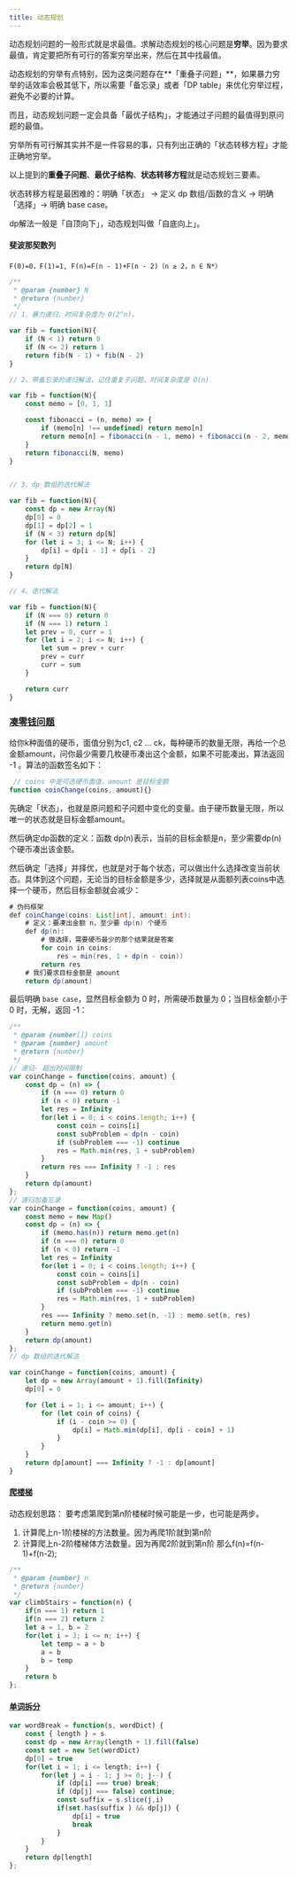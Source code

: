 ```yaml
---
title: 动态规划
---
```

动态规划问题的一般形式就是求最值。求解动态规划的核心问题是**穷举**。因为要求最值，肯定要把所有可行的答案穷举出来，然后在其中找最值。

动态规划的穷举有点特别，因为这类问题存在**「重叠子问题」**，如果暴力穷举的话效率会极其低下，所以需要「备忘录」或者「DP table」来优化穷举过程，避免不必要的计算。

而且，动态规划问题一定会具备「最优子结构」，才能通过子问题的最值得到原问题的最值。

穷举所有可行解其实并不是一件容易的事，只有列出正确的「状态转移方程」才能正确地穷举。

以上提到的**重叠子问题**、**最优子结构**、**状态转移方程**就是动态规划三要素。

状态转移方程是最困难的：明确「状态」 -> 定义 dp 数组/函数的含义 -> 明确「选择」-> 明确 base case。

dp解法一般是「自顶向下」，动态规划叫做「自底向上」。


#### 斐波那契数列
`F(0)=0，F(1)=1, F(n)=F(n - 1)+F(n - 2)（n ≥ 2，n ∈ N*）`
```javascript
/**
 * @param {number} N
 * @return {number}
 */
// 1、暴力递归，时间复杂度为 O(2^n)。

var fib = function(N){
	if (N < 1) return 0
	if (N <= 2) return 1
	return fib(N - 1) + fib(N - 2)
}

// 2、带备忘录的递归解法，记住重复子问题。时间复杂度是 O(n)

var fib = function(N){
	const memo = [0, 1, 1]

	const fibonacci = (n, memo) => {
		if (memo[n] !== undefined) return memo[n]
		return memo[n] = fibonacci(n - 1, memo) + fibonacci(n - 2, memo)
	}
	return fibonacci(N, memo)
}


// 3、dp 数组的迭代解法

var fib = function(N){
	const dp = new Array(N)
	dp[0] = 0
	dp[1] = dp[2] = 1
	if (N < 3) return dp[N]
	for (let i = 3; i <= N; i++) {
		dp[i] = dp[i - 1] + dp[i - 2]
	}
	return dp[N]
}

// 4、迭代解法

var fib = function(N){
	if (N === 0) return 0
	if (N === 1) return 1
	let prev = 0, curr = 1
	for (let i = 2; i <= N; i++) {
		let sum = prev + curr
		prev = curr
		curr = sum
	}

	return curr
}
```

### [凑零钱问题](https://leetcode-cn.com/problems/coin-change/)

给你k种面值的硬币，面值分别为c1, c2 ... ck，每种硬币的数量无限，再给一个总金额amount，问你最少需要几枚硬币凑出这个金额，如果不可能凑出，算法返回 -1 。算法的函数签名如下：
```javascript
 // coins 中是可选硬币面值，amount 是目标金额
function coinChange(coins, amount){}
```

先确定「状态」，也就是原问题和子问题中变化的变量。由于硬币数量无限，所以唯一的状态就是目标金额amount。

然后确定dp函数的定义：函数 dp(n)表示，当前的目标金额是n，至少需要dp(n)个硬币凑出该金额。

然后确定「选择」并择优，也就是对于每个状态，可以做出什么选择改变当前状态。具体到这个问题，无论当的目标金额是多少，选择就是从面额列表coins中选择一个硬币，然后目标金额就会减少：

```java
# 伪码框架
def coinChange(coins: List[int], amount: int):
    # 定义：要凑出金额 n，至少要 dp(n) 个硬币
    def dp(n):
        # 做选择，需要硬币最少的那个结果就是答案
        for coin in coins:
            res = min(res, 1 + dp(n - coin))
        return res
    # 我们要求目标金额是 amount
    return dp(amount)
```
最后明确 `base case`，显然目标金额为 0 时，所需硬币数量为 0；当目标金额小于 0 时，无解，返回 -1：

```javascript
/**
 * @param {number[]} coins
 * @param {number} amount
 * @return {number}
 */
// 递归- 超出时间限制
var coinChange = function(coins, amount) {
    const dp = (n) => {
        if (n === 0) return 0
        if (n < 0) return -1
        let res = Infinity
        for(let i = 0; i < coins.length; i++) {
            const coin = coins[i]
            const subProblem = dp(n - coin)
            if (subProblem === -1) continue
            res = Math.min(res, 1 + subProblem) 
        }
        return res === Infinity ? -1 : res
    }
    return dp(amount)
};
// 递归加备忘录
var coinChange = function(coins, amount) {
    const memo = new Map()
    const dp = (n) => {
        if (memo.has(n)) return memo.get(n)
        if (n === 0) return 0
        if (n < 0) return -1
        let res = Infinity
        for(let i = 0; i < coins.length; i++) {
            const coin = coins[i]
            const subProblem = dp(n - coin)
            if (subProblem === -1) continue
            res = Math.min(res, 1 + subProblem) 
        }
        res === Infinity ? memo.set(n, -1) : memo.set(n, res)
        return memo.get(n)
    }
    return dp(amount)
};
// dp 数组的迭代解法

var coinChange = function(coins, amount) {
    let dp = new Array(amount + 1).fill(Infinity)
    dp[0] = 0

    for (let i = 1; i <= amount; i++) {
        for (let coin of coins) {
            if (i - coin >= 0) {
                dp[i] = Math.min(dp[i], dp[i - coin] + 1)
            }
        }
    }
    return dp[amount] === Infinity ? -1 : dp[amount]
}
```
#### [爬楼梯](https://leetcode-cn.com/problems/climbing-stairs/)
动态规划思路： 要考虑第爬到第n阶楼梯时候可能是一步，也可能是两步。 
1. 计算爬上n-1阶楼梯的方法数量。因为再爬1阶就到第n阶 
2. 计算爬上n-2阶楼梯体方法数量。因为再爬2阶就到第n阶 那么f(n)=f(n-1)+f(n-2);
```javascript
/**
 * @param {number} n
 * @return {number}
 */
var climbStairs = function(n) {
    if(n === 1) return 1
    if(n === 2) return 2
    let a = 1, b = 2
    for(let i = 3; i <= n; i++) {
        let temp = a + b
        a = b
        b = temp
    }
    return b
};
```
#### [单词拆分](https://leetcode-cn.com/problems/word-break/)
```javascript
var wordBreak = function(s, wordDict) {
    const { length } = s
    const dp = new Array(length + 1).fill(false)
    const set = new Set(wordDict)
    dp[0] = true
    for(let i = 1; i <= length; i++) {
        for(let j = i - 1; j >= 0; j--) {
            if (dp[i] === true) break;
            if (dp[j] === false) continue;
            const suffix = s.slice(j,i)
            if(set.has(suffix ) && dp[j]) {
                dp[i] = true
                break
            }
        }
    }
    return dp[length]
};
```
